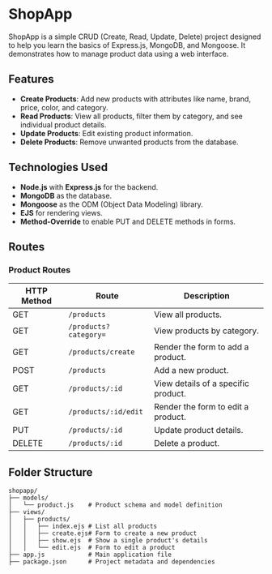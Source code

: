 # ShopApp

ShopApp is a simple CRUD (Create, Read, Update, Delete) project designed to help you learn the basics of Express.js, MongoDB, and Mongoose. It demonstrates how to manage product data using a web interface.

## Features

- **Create Products**: Add new products with attributes like name, brand, price, color, and category.
- **Read Products**: View all products, filter them by category, and see individual product details.
- **Update Products**: Edit existing product information.
- **Delete Products**: Remove unwanted products from the database.

## Technologies Used

- **Node.js** with **Express.js** for the backend.
- **MongoDB** as the database.
- **Mongoose** as the ODM (Object Data Modeling) library.
- **EJS** for rendering views.
- **Method-Override** to enable PUT and DELETE methods in forms.


## Routes

### Product Routes

| HTTP Method | Route                 | Description                        |
|-------------|-----------------------|------------------------------------|
| GET         | `/products`           | View all products.                 |
| GET         | `/products?category=` | View products by category.         |
| GET         | `/products/create`    | Render the form to add a product.  |
| POST        | `/products`           | Add a new product.                 |
| GET         | `/products/:id`       | View details of a specific product.|
| GET         | `/products/:id/edit`  | Render the form to edit a product. |
| PUT         | `/products/:id`       | Update product details.            |
| DELETE      | `/products/:id`       | Delete a product.                  |

## Folder Structure

```
shopapp/
├── models/
│   └── product.js    # Product schema and model definition
├── views/
│   ├── products/
│   │   ├── index.ejs # List all products
│   │   ├── create.ejs# Form to create a new product
│   │   ├── show.ejs  # Show a single product's details
│   │   └── edit.ejs  # Form to edit a product
├── app.js            # Main application file
├── package.json      # Project metadata and dependencies
```
